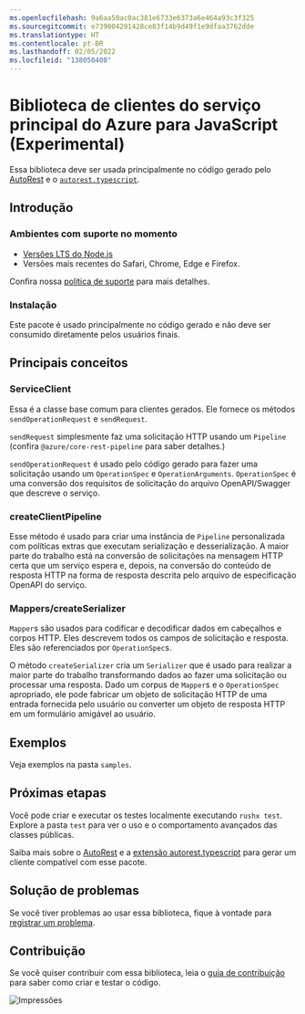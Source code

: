 ```yaml
---
ms.openlocfilehash: 9a6aa50ac0ac381e6733e6373a6e464a93c3f325
ms.sourcegitcommit: e739004291428ce83f14b9d49f1e9dfaa3762dde
ms.translationtype: HT
ms.contentlocale: pt-BR
ms.lasthandoff: 02/05/2022
ms.locfileid: "138050408"
---
```

# <a name="azure-core-service-client-library-for-javascript-experimental"></a>Biblioteca de clientes do serviço principal do Azure para JavaScript (Experimental)

Essa biblioteca deve ser usada principalmente no código gerado pelo [AutoRest](https://github.com/Azure/Autorest) e o [`autorest.typescript`](https://github.com/Azure/autorest.typescript).

## <a name="getting-started"></a>Introdução

### <a name="currently-supported-environments"></a>Ambientes com suporte no momento

- [Versões LTS do Node.js](https://nodejs.org/about/releases/)
- Versões mais recentes do Safari, Chrome, Edge e Firefox.

Confira nossa [política de suporte](https://github.com/Azure/azure-sdk-for-js/blob/main/SUPPORT.md) para mais detalhes.

### <a name="installation"></a>Instalação

Este pacote é usado principalmente no código gerado e não deve ser consumido diretamente pelos usuários finais.

## <a name="key-concepts"></a>Principais conceitos

### <a name="serviceclient"></a>ServiceClient

Essa é a classe base comum para clientes gerados. Ele fornece os métodos `sendOperationRequest` e `sendRequest`.

`sendRequest` simplesmente faz uma solicitação HTTP usando um `Pipeline` (confira `@azure/core-rest-pipeline` para saber detalhes.)

`sendOperationRequest` é usado pelo código gerado para fazer uma solicitação usando um `OperationSpec` e `OperationArguments`. `OperationSpec` é uma conversão dos requisitos de solicitação do arquivo OpenAPI/Swagger que descreve o serviço.

### <a name="createclientpipeline"></a>createClientPipeline

Esse método é usado para criar uma instância de `Pipeline` personalizada com políticas extras que executam serialização e desserialização. A maior parte do trabalho está na conversão de solicitações na mensagem HTTP certa que um serviço espera e, depois, na conversão do conteúdo de resposta HTTP na forma de resposta descrita pelo arquivo de especificação OpenAPI do serviço.

### <a name="mappers--createserializer"></a>Mappers/createSerializer

`Mapper`s são usados para codificar e decodificar dados em cabeçalhos e corpos HTTP. Eles descrevem todos os campos de solicitação e resposta. Eles são referenciados por `OperationSpec`s.

O método `createSerializer` cria um `Serializer` que é usado para realizar a maior parte do trabalho transformando dados ao fazer uma solicitação ou processar uma resposta. Dado um corpus de `Mapper`s e o `OperationSpec` apropriado, ele pode fabricar um objeto de solicitação HTTP de uma entrada fornecida pelo usuário ou converter um objeto de resposta HTTP em um formulário amigável ao usuário.

## <a name="examples"></a>Exemplos

Veja exemplos na pasta `samples`.

## <a name="next-steps"></a>Próximas etapas

Você pode criar e executar os testes localmente executando `rushx test`. Explore a pasta `test` para ver o uso e o comportamento avançados das classes públicas.

Saiba mais sobre o [AutoRest](https://github.com/Azure/autorest) e a [extensão autorest.typescript](https://github.com/Azure/autorest.typescript) para gerar um cliente compatível com esse pacote.

## <a name="troubleshooting"></a>Solução de problemas

Se você tiver problemas ao usar essa biblioteca, fique à vontade para [registrar um problema](https://github.com/Azure/azure-sdk-for-js/issues/new).

## <a name="contributing"></a>Contribuição

Se você quiser contribuir com essa biblioteca, leia o [guia de contribuição](https://github.com/Azure/azure-sdk-for-js/blob/main/CONTRIBUTING.md) para saber como criar e testar o código.

![Impressões](https://azure-sdk-impressions.azurewebsites.net/api/impressions/azure-sdk-for-js%2Fsdk%2Fcore%2Fcore-client%2FREADME.png)

